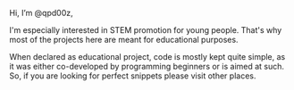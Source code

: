 Hi, I’m @qpd00z,

I'm especially interested in STEM promotion for young people. That's why most of the projects here are meant for educational purposes.

When declared as educational project, code is mostly kept quite simple, as it was either co-developed by programming beginners or is aimed at such.
So, if you are looking for perfect snippets please visit other places.


<!---
qpd00z/qpd00z is a ✨ special ✨ repository because its `README.md` (this file) appears on your GitHub profile.
You can click the Preview link to take a look at your changes.
--->
